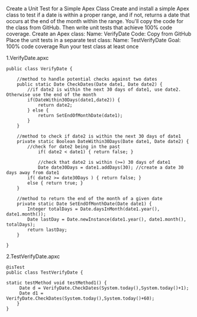 Create a Unit Test for a Simple Apex Class
Create and install a simple Apex class to test if a date is within a proper range, and if not, returns a date that occurs at the end of the month within the range. You'll copy the code for the class from GitHub. Then write unit tests that achieve 100% code coverage.
Create an Apex class:
Name: VerifyDate
Code: Copy from GitHub
Place the unit tests in a separate test class:
Name: TestVerifyDate
Goal: 100% code coverage
Run your test class at least once


1.VerifyDate.apxc
```
public class VerifyDate {
	
	//method to handle potential checks against two dates
	public static Date CheckDates(Date date1, Date date2) {
		//if date2 is within the next 30 days of date1, use date2.  Otherwise use the end of the month
		if(DateWithin30Days(date1,date2)) {
			return date2;
		} else {
			return SetEndOfMonthDate(date1);
		}
	}
	
	//method to check if date2 is within the next 30 days of date1
	private static Boolean DateWithin30Days(Date date1, Date date2) {
		//check for date2 being in the past
        	if( date2 < date1) { return false; }
        
        	//check that date2 is within (>=) 30 days of date1
        	Date date30Days = date1.addDays(30); //create a date 30 days away from date1
		if( date2 >= date30Days ) { return false; }
		else { return true; }
	}

	//method to return the end of the month of a given date
	private static Date SetEndOfMonthDate(Date date1) {
		Integer totalDays = Date.daysInMonth(date1.year(), date1.month());
		Date lastDay = Date.newInstance(date1.year(), date1.month(), totalDays);
		return lastDay;
	}

}
```

2.TestVerifyDate.apxc
```
@isTest
public class TestVerifyDate {
    
static testMethod void testMethod1() {
     Date d = VerifyDate.CheckDates(System.today(),System.today()+1);
     Date d1 = VerifyDate.CheckDates(System.today(),System.today()+60);
    }
}
```


